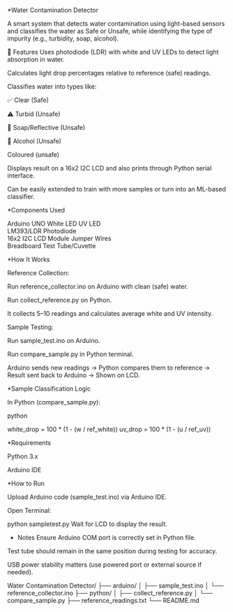 *Water Contamination Detector

A smart system that detects water contamination using light-based sensors and classifies the water as Safe or Unsafe, while identifying the type of impurity (e.g., turbidity, soap, alcohol).

🚀 Features
Uses photodiode (LDR) with white and UV LEDs to detect light absorption in water.

Calculates light drop percentages relative to reference (safe) readings.

Classifies water into types like:

✅ Clear (Safe)

⚠️ Turbid (Unsafe)

🧼 Soap/Reflective (Unsafe)

🍷 Alcohol (Unsafe)

   Coloured (unsafe)

Displays result on a 16x2 I2C LCD and also prints through Python serial interface.

Can be easily extended to train with more samples or turn into an ML-based classifier.



*Components Used

Arduino UNO
White LED
UV LED	
LM393/LDR Photodiode	
16x2 I2C LCD Module
Jumper Wires	
Breadboard
Test Tube/Cuvette


*How It Works

Reference Collection:

Run reference_collector.ino on Arduino with clean (safe) water.

Run collect_reference.py on Python.

It collects 5–10 readings and calculates average white and UV intensity.

Sample Testing:

Run sample_test.ino on Arduino.

Run compare_sample.py in Python terminal.

Arduino sends new readings → Python compares them to reference → Result sent back to Arduino → Shown on LCD.


*Sample Classification Logic

In Python (compare_sample.py):

python

white_drop = 100 * (1 - (w / ref_white))
uv_drop = 100 * (1 - (u / ref_uv))

*Requirements

Python 3.x

Arduino IDE


*How to Run

Upload Arduino code (sample_test.ino) via Arduino IDE.

Open Terminal:

python sampletest.py
Wait for LCD to display the result.


* Notes
Ensure Arduino COM port is correctly set in Python file.

Test tube should remain in the same position during testing for accuracy.

USB power stability matters (use powered port or external source if needed).






Water Contamination Detector/
├── arduino/
│   ├── sample_test.ino
│   └── reference_collector.ino
├── python/
│   ├── collect_reference.py
│   └── compare_sample.py
├── reference_readings.txt
└── README.md
